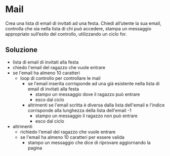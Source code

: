 # Mail

Crea una lista di email di invitati ad una festa.
Chiedi all’utente la sua email, controlla che sia nella lista di chi può accedere, stampa un messaggio appropriato sull’esito del controllo, utilizzando un ciclo for.

## Soluzione

- lista di email di invitati alla festa
- chiedo l'email del ragazzo che vuole entrare
- se l'email ha almeno 10 caratteri
    - loop di controllo per controllare le mail
        - se l'email inserita corrisponde ad una già esistente nella lista di email di invitati alla festa
            - stampo un messaggio dove il ragazzo può entrare
            - esco dal ciclo
        - altrimenti se l'email scritta è diversa dalla lista dell'email e l'indice corrisponde alla lunghezza della lista dell'email -1
            - stampo un messaggio il ragazzo non può entrare
            - esco dal ciclo
- altrimenti
    - richiedo l'email del ragazzo che vuole entrare
    - se l'email ha almeno 10 caratteri per essere valida
        - stampo un messaggio che dice di riprovare aggiornando la pagina